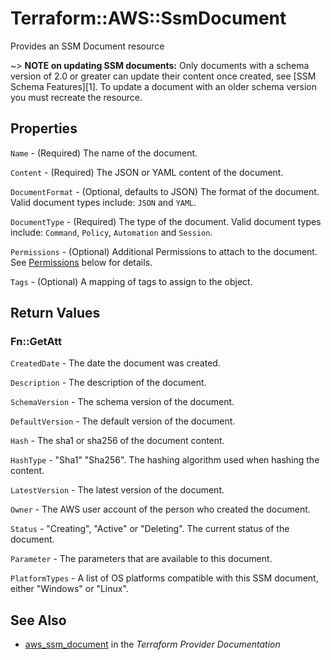 # Terraform::AWS::SsmDocument

Provides an SSM Document resource

~> **NOTE on updating SSM documents:** Only documents with a schema version of 2.0
or greater can update their content once created, see [SSM Schema Features][1]. To update a document with an older
schema version you must recreate the resource.

## Properties

`Name` - (Required) The name of the document.

`Content` - (Required) The JSON or YAML content of the document.

`DocumentFormat` - (Optional, defaults to JSON) The format of the document. Valid document types include: `JSON` and `YAML`.

`DocumentType` - (Required) The type of the document. Valid document types include: `Command`, `Policy`, `Automation` and `Session`.

`Permissions` - (Optional) Additional Permissions to attach to the document. See [Permissions](#permissions) below for details.

`Tags` - (Optional) A mapping of tags to assign to the object.


## Return Values

### Fn::GetAtt

`CreatedDate` - The date the document was created.

`Description` - The description of the document.

`SchemaVersion` - The schema version of the document.

`DefaultVersion` - The default version of the document.

`Hash` - The sha1 or sha256 of the document content.

`HashType` - "Sha1" "Sha256". The hashing algorithm used when hashing the content.

`LatestVersion` - The latest version of the document.

`Owner` - The AWS user account of the person who created the document.

`Status` - "Creating", "Active" or "Deleting". The current status of the document.

`Parameter` - The parameters that are available to this document.

`PlatformTypes` - A list of OS platforms compatible with this SSM document, either "Windows" or "Linux".

## See Also

* [aws_ssm_document](https://www.terraform.io/docs/providers/aws/r/ssm_document.html) in the _Terraform Provider Documentation_